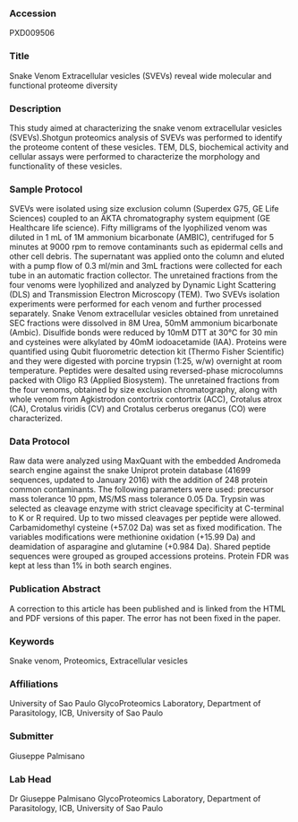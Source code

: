 ### Accession
PXD009506

### Title
Snake Venom Extracellular vesicles (SVEVs) reveal wide molecular and functional proteome diversity

### Description
This study aimed at characterizing the snake venom extracellular vesicles (SVEVs).Shotgun proteomics analysis of SVEVs was performed to identify the proteome content of these vesicles. TEM, DLS, biochemical activity and cellular assays were performed to characterize the morphology and functionality of these vesicles.

### Sample Protocol
SVEVs were isolated using size exclusion column (Superdex G75, GE Life Sciences) coupled to an ÄKTA chromatography system equipment (GE Healthcare life science). Fifty milligrams of the lyophilized venom was diluted in 1 mL of 1M ammonium bicarbonate (AMBIC), centrifuged for 5 minutes at 9000 rpm to remove contaminants such as epidermal cells and other cell debris. The supernatant was applied onto the column and eluted with a pump flow of 0.3 ml/min and 3mL fractions were collected for each tube in an automatic fraction collector. The unretained fractions from the four venoms were lyophilized and analyzed by Dynamic Light Scattering (DLS) and Transmission Electron Microscopy (TEM). Two SVEVs isolation experiments were performed for each venom and further processed separately. Snake Venom extracellular vesicles obtained from unretained SEC fractions were dissolved in 8M Urea, 50mM ammonium bicarbonate (Ambic). Disulfide bonds were reduced by 10mM DTT at 30°C for 30 min and cysteines were alkylated by 40mM iodoacetamide (IAA). Proteins were quantified using Qubit fluorometric detection kit (Thermo Fisher Scientific) and they were digested with porcine trypsin (1:25, w/w) overnight at room temperature. Peptides were desalted using reversed-phase microcolumns packed with Oligo R3 (Applied Biosystem). The unretained fractions from the four venoms, obtained by size exclusion chromatography, along with whole venom from Agkistrodon contortrix contortrix (ACC), Crotalus atrox (CA), Crotalus viridis (CV) and Crotalus cerberus oreganus (CO) were characterized.

### Data Protocol
Raw data were analyzed using MaxQuant with the embedded Andromeda search engine against the snake Uniprot protein database (41699 sequences, updated to January 2016) with the addition of 248 protein common contaminants. The following parameters were used: precursor mass tolerance 10 ppm, MS/MS mass tolerance 0.05 Da. Trypsin was selected as cleavage enzyme with strict cleavage specificity at C-terminal to K or R required. Up to two missed cleavages per peptide were allowed. Carbamidomethyl cysteine (+57.02 Da) was set as fixed modification. The variables modifications were methionine oxidation (+15.99 Da) and deamidation of asparagine and glutamine (+0.984 Da). Shared peptide sequences were grouped as grouped accessions proteins. Protein FDR was kept at less than 1% in both search engines.

### Publication Abstract
A correction to this article has been published and is linked from the HTML and PDF versions of this paper. The error has not been fixed in the paper.

### Keywords
Snake venom, Proteomics, Extracellular vesicles

### Affiliations
University of Sao Paulo
GlycoProteomics Laboratory, Department of Parasitology, ICB, University of Sao Paulo

### Submitter
Giuseppe Palmisano

### Lab Head
Dr Giuseppe Palmisano
GlycoProteomics Laboratory, Department of Parasitology, ICB, University of Sao Paulo


